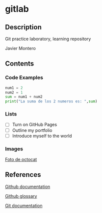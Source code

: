 # gitlab
<h2> Description </h2>
Git practice laboratory, learning repository

Javier Montero

<h2> Contents </h2>

<h3> Code Examples</h3>

```python
num1 = 2
num2 = 1
sum = num1 + num2
print("La suma de los 2 numeros es: ",sum)
```

<h3> Lists </h3>

- [ ] Turn on GitHub Pages
- [ ] Outline my portfolio
- [ ] Introduce myself to the world

<h3> Images </h3>

[Foto de octocat](https://myoctocat.com/assets/images/base-octocat.svg)

<h2> References </h2>

[Github documentation](https://docs.github.com/en)

[Github glossary](https://docs.github.com/en/get-started/learning-about-github/github-glossary)

[Git documentation](https://git-scm.com/doc)

